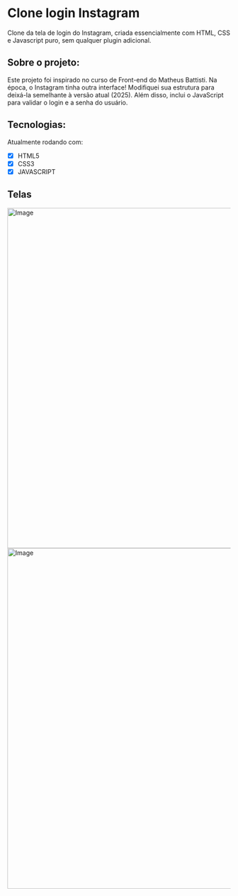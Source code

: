 # Clone login Instagram 
Clone da tela de login do Instagram, criada essencialmente com HTML, CSS e Javascript puro, sem qualquer plugin adicional.

## Sobre o projeto: 
Este projeto foi inspirado no curso de Front-end do Matheus Battisti. Na época, o Instagram tinha outra interface! Modifiquei sua estrutura para deixá-la semelhante à versão atual (2025).
Além disso, inclui o JavaScript para validar o login e a senha do usuário.

## Tecnologias:
Atualmente rodando com:

- [x] HTML5
- [x] CSS3
- [x] JAVASCRIPT 

## Telas 
<img width="1365" height="766" alt="Image" src="https://github.com/user-attachments/assets/190b3178-ef08-4650-85dc-a3bcf15dbf63" />
<img width="1365" height="767" alt="Image" src="https://github.com/user-attachments/assets/12e5e46d-b60c-473a-bce5-c01bf3825db4" />


